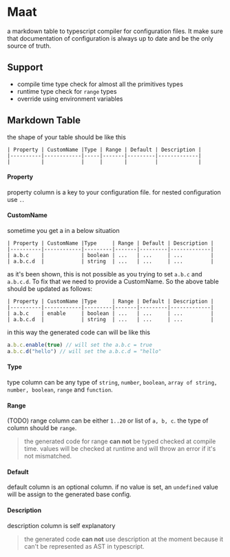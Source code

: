 # Maat

a markdown table to typescript compiler for configuration files. It make sure that documentation of configuration is always up to date and be the only source of truth.

## Support

- compile time type check for almost all the primitives types
- runtime type check for `range` types
- override using environment variables

## Markdown Table

the shape of your table should be like this

```
| Property | CustomName |Type | Range | Default | Description |
|----------|------------|-----|-------|---------|-------------|
|          |            |     |       |         |             |
```

#### Property

property column is a key to your configuration file. for nested configuration use `.`.

#### CustomName

sometime you get a in a below situation

```
| Property | CustomName |Type     | Range | Default | Description |
|----------|------------|---------|-------|---------|-------------|
| a.b.c    |            | boolean | ...   | ...     | ...         |
| a.b.c.d  |            | string  | ...   | ...     | ...         |
```

as it's been shown, this is not possible as you trying to set `a.b.c` and `a.b.c.d`. To fix that we need to provide a CustomName. 
So the above table should be updated as follows:

```
| Property | CustomName |Type     | Range | Default | Description |
|----------|------------|---------|-------|---------|-------------|
| a.b.c    | enable     | boolean | ...   | ...     | ...         |
| a.b.c.d  |            | string  | ...   | ...     | ...         |
```

in this way the generated code can will be like this

```ts
a.b.c.enable(true) // will set the a.b.c = true
a.b.c.d("hello") // will set the a.b.c.d = "hello"
```

#### Type 

type column can be any type of `string`, `number`, `boolean`, `array of string, number, boolean`, `range` and `function`.

#### Range

(TODO) range column can be either `1..20` or list of `a, b, c`. the type of column should be `range`.

> the generated code for range **can not** be typed checked at compile time. values will be checked at runtime and will throw an error if it's not mismatched.

#### Default

default column is an optional column. if no value is set, an `undefined` value will be assign to the generated base config.

#### Description

description column is self explanatory

> the generated code **can not** use description at the moment because it can't be represented as AST in typescript.

